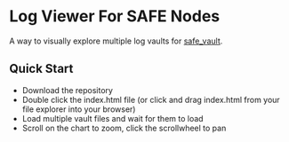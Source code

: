 # Log Viewer For SAFE Nodes

A way to visually explore multiple log vaults for [safe_vault](https://github.com/maidsafe/safe_vault).

## Quick Start

* Download the repository
* Double click the index.html file (or click and drag index.html from your file explorer into your browser)
* Load multiple vault files and wait for them to load
* Scroll on the chart to zoom, click the scrollwheel to pan
